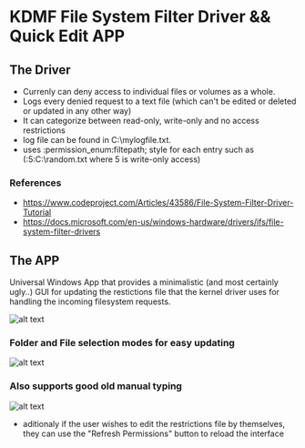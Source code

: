 # KDMF File System Filter Driver && Quick Edit APP

## The Driver
* Currenly can deny access to individual files or volumes as a whole. 
* Logs every denied request to a text file (which can't be edited or deleted or updated in any other way)
* It can categorize between read-only, write-only and no access restrictions
* log file can be found in C:\mylogfile.txt.
* uses :permission_enum:filtepath; style for each entry such as (:5:C:\random.txt where 5 is write-only access)
### References
* https://www.codeproject.com/Articles/43586/File-System-Filter-Driver-Tutorial
* https://docs.microsoft.com/en-us/windows-hardware/drivers/ifs/file-system-filter-drivers

## The APP
Universal Windows App that provides a minimalistic (and most certainly ugly..) GUI for updating the restictions file that
the kernel driver uses for handling the incoming filesystem requests.

![alt text](https://github.com/CynicalApe/FileSystemDriver/blob/master/FilterApp/appgeneral.png?raw=true)

### Folder and File selection modes for easy updating

![alt text](https://github.com/CynicalApe/FileSystemDriver/blob/master/FilterApp/folderselection.png?raw=true)

### Also supports good old manual typing

![alt text](https://github.com/CynicalApe/FileSystemDriver/blob/master/FilterApp/manual%20entry.png?raw=true)

* aditionaly if the user wishes to edit the restrictions file by themselves, they can use the "Refresh Permissions" button
to reload the interface

